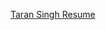 [Taran Singh Resume](https://github.com/user-attachments/files/19042687/White.Simple.Student.CV.Resume.pdf)
